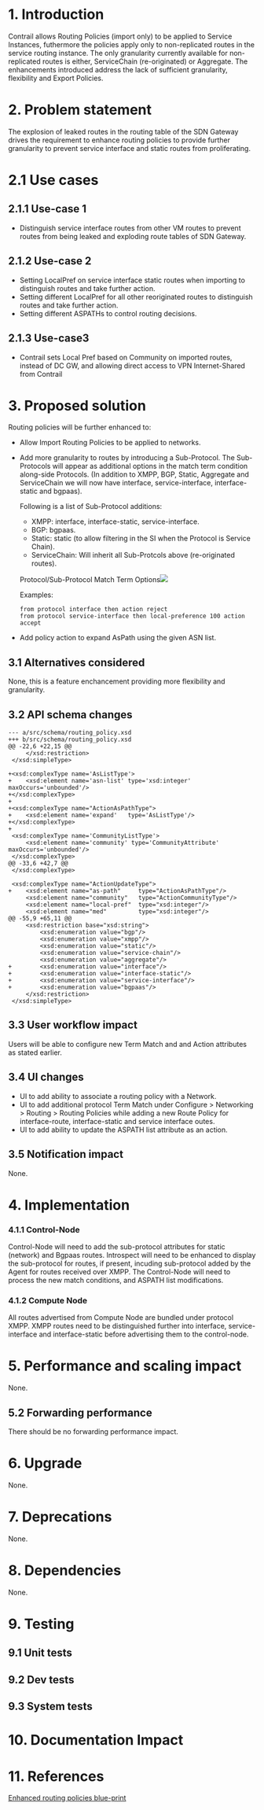 
# 1. Introduction
Contrail allows Routing Policies (import only) to be applied to Service
Instances, futhermore the policies apply only to non-replicated routes in
the service routing instance.
The only granularity currently available for non-replicated routes is either,
ServiceChain (re-originated) or Aggregate.
The enhancements introduced address the lack of sufficient granularity,
flexibility and Export Policies.

# 2. Problem statement
The explosion of leaked routes in the routing table of the SDN Gateway
drives the requirement to enhance routing policies to provide further
granularity to prevent service interface and static routes from proliferating.

# 2.1 Use cases
## 2.1.1 Use-case 1
   * Distinguish service interface routes from other VM routes to
     prevent routes from being leaked and exploding route tables of
     SDN Gateway.

## 2.1.2 Use-case 2
   * Setting LocalPref on service interface static routes when importing
     to distinguish routes and take further action.
   * Setting different LocalPref for all other reoriginated routes to
     distinguish routes and take further action.
   * Setting different ASPATHs to control routing decisions.

## 2.1.3 Use-case3
   * Contrail sets Local Pref based on Community on imported routes, instead
     of DC GW, and allowing direct access to VPN Internet-Shared from Contrail


# 3. Proposed solution

Routing policies will be further enhanced to:
 * Allow Import Routing Policies to be applied to networks.
 * Add more granularity to routes by introducing a Sub-Protocol.
   The Sub-Protocols will appear as additional options in the match
   term condition along-side Protocols.
   (In addition to XMPP, BGP, Static, Aggregate and ServiceChain we will now
   have interface, service-interface, interface-static and bgpaas).

   Following is a list of Sub-Protocol additions:
    * XMPP: interface, interface-static, service-interface.
    * BGP: bgpaas.
    * Static: static (to allow filtering in the SI when the Protocol is
       Service Chain).
    * ServiceChain: Will inherit all Sub-Protcols above (re-originated routes).

    Protocol/Sub-Protocol Match Term Options<img src="images/protocol-match.png">

    Examples:
    ```
    from protocol interface then action reject
    from protocol service-interface then local-preference 100 action accept
    ```

 * Add policy action to expand AsPath using the given ASN list.

## 3.1 Alternatives considered
None, this is a feature enchancement providing more flexibility and granularity.

## 3.2 API schema changes

```
--- a/src/schema/routing_policy.xsd
+++ b/src/schema/routing_policy.xsd
@@ -22,6 +22,15 @@
     </xsd:restriction>
 </xsd:simpleType>

+<xsd:complexType name='AsListType'>
+    <xsd:element name='asn-list' type='xsd:integer' maxOccurs='unbounded'/>
+</xsd:complexType>
+
+<xsd:complexType name="ActionAsPathType">
+    <xsd:element name='expand'   type='AsListType'/>
+</xsd:complexType>
+
 <xsd:complexType name='CommunityListType'>
     <xsd:element name='community' type='CommunityAttribute' maxOccurs='unbounded'/>
 </xsd:complexType>
@@ -33,6 +42,7 @@
 </xsd:complexType>

 <xsd:complexType name="ActionUpdateType">
+    <xsd:element name="as-path"     type="ActionAsPathType"/>
     <xsd:element name="community"   type="ActionCommunityType"/>
     <xsd:element name="local-pref"  type="xsd:integer"/>
     <xsd:element name="med"         type="xsd:integer"/>
@@ -55,9 +65,11 @@
     <xsd:restriction base="xsd:string">
         <xsd:enumeration value="bgp"/>
         <xsd:enumeration value="xmpp"/>
         <xsd:enumeration value="static"/>
         <xsd:enumeration value="service-chain"/>
         <xsd:enumeration value="aggregate"/>
+        <xsd:enumeration value="interface"/>
+        <xsd:enumeration value="interface-static"/>
+        <xsd:enumeration value="service-interface"/>
+        <xsd:enumeration value="bgpaas"/>
     </xsd:restriction>
 </xsd:simpleType>

```

## 3.3 User workflow impact

Users will be able to configure new Term Match and
and Action attributes as stated earlier.

## 3.4 UI changes

 * UI to add ability to associate a routing policy with a Network.
 * UI to add additional protocol Term Match under
   Configure > Networking > Routing > Routing Policies
   while adding a new Route Policy for interface-route,
   interface-static and service interface outes.
 * UI to add ability to update the ASPATH list attribute as an action.

## 3.5 Notification impact
None.

# 4. Implementation

### 4.1.1 Control-Node
Control-Node will need to add the sub-protocol attributes for static (network)
and Bgpaas routes. Introspect will need to be enhanced to display the
sub-protocol for routes, if present, incuding sub-protocol added by the Agent
for routes received over XMPP.
The Control-Node will need to process the new match conditions, and ASPATH list
modifications.

### 4.1.2 Compute Node

All routes advertised from Compute Node are bundled under protocol XMPP. XMPP
routes need to be distinguished further into interface, service-interface and
interface-static before advertising them to the control-node.

# 5. Performance and scaling impact
None.

## 5.2 Forwarding performance
There should be no forwarding performance impact.

# 6. Upgrade
None.

# 7. Deprecations
None.

# 8. Dependencies
None.

# 9. Testing
## 9.1 Unit tests
## 9.2 Dev tests
## 9.3 System tests

# 10. Documentation Impact

# 11. References
[Enhanced routing policies blue-print](https://blueprints.launchpad.net/opencontrail/+spec/enhanced-routing-policies)
